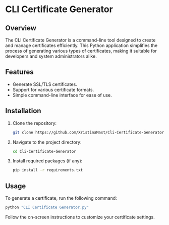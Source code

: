 # CLI Certificate Generator

## Overview

The CLI Certificate Generator is a command-line tool designed to create and manage certificates efficiently. This Python application simplifies the process of generating various types of certificates, making it suitable for developers and system administrators alike.

## Features

- Generate SSL/TLS certificates.
- Support for various certificate formats.
- Simple command-line interface for ease of use.

## Installation

1. Clone the repository:
   ```bash
   git clone https://github.com/XristinaMast/Cli-Certificate-Generator.git
   ```
2. Navigate to the project directory:
   ```bash
   cd Cli-Certificate-Generator
   ```
3. Install required packages (if any):
   ```bash
   pip install -r requirements.txt
   ```

## Usage

To generate a certificate, run the following command:

```bash
python "CLI Certificate Generator.py"
```

Follow the on-screen instructions to customize your certificate settings.
